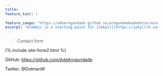 ```yaml
---
title:
feature_text: |
  
feature_image: "https://adearogundade.github.io/arogundadeadedotun/assets/Images/Home_Cover_3.jpg"
excerpt: "Alembic is a starting point for [Jekyll](https://jekyllrb.com/) projects. Rather than starting from scratch, this boilerplate is designed to get the ball rolling immediately. Install it, configure it, tweak it, push it."
---
```



> Contact form


{% include site-form2.html %}



GitHub: https://github.com/AdeArogundade

Twitter: @DotmanW


